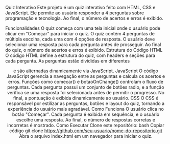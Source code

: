 Quiz Interativo
Este projeto é um quiz interativo feito com HTML, CSS e JavaScript. Ele permite ao usuário responder a 4 perguntas sobre programação e tecnologia. Ao final, o número de acertos e erros é exibido.

Funcionalidades
O quiz começa com uma tela inicial onde o usuário pode clicar em "Começar" para iniciar o quiz.
O quiz contém 4 perguntas de múltipla escolha, cada uma com 4 opções de resposta.
O usuário deve selecionar uma resposta para cada pergunta antes de prosseguir.
Ao final do quiz, o número de acertos e erros é exibido.
Estrutura do Código
HTML
O código HTML define a estrutura do quiz, com headers e seções para cada pergunta.
As perguntas estão divididas em diferentes <header> e são alternadas dinamicamente via JavaScript.
JavaScript
O código JavaScript gerencia a navegação entre as perguntas e calcula os acertos e erros.
Funções como comecar() e botaoOnChange() controlam o fluxo de perguntas.
Cada pergunta possui um conjunto de botões radio, e a função verifica se uma resposta foi selecionada antes de permitir o progresso.
No final, a pontuação é exibida dinamicamente ao usuário.
CSS
O CSS é responsável por estilizar as perguntas, botões e layout do quiz, tornando a experiência do usuário mais agradável.
Como Funciona
O usuário clica no botão "Começar".
Cada pergunta é exibida em sequência, e o usuário escolhe uma resposta.
Ao final, o número de respostas corretas e incorretas é mostrado.
Como Executar
Clone este repositório:
bash
Copiar código
git clone https://github.com/seu-usuario/nome-do-repositorio.git
Abra o arquivo index.html em um navegador para iniciar o quiz.
